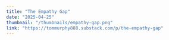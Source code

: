 ```yaml
---
title: "The Empathy Gap"
date: "2025-04-25"
thumbnail: "/thumbnails/empathy-gap.png"
link: "https://tommurphy888.substack.com/p/the-empathy-gap"
---
```

